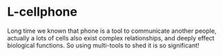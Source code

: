 # L-cellphone
Long time we known that phone is a tool to communicate another people, actually a lots of cells also exist complex relationships, and deeply effect biological functions. So using multi-tools to shed it is so significant!
